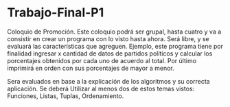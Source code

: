 # Trabajo-Final-P1
Coloquio de Promoción.
Este coloquio podrá ser grupal, hasta cuatro y va a consistir en crear un programa con lo visto hasta ahora. Será libre, y se evaluará las características que agreguen. Ejemplo, este programa tiene por finalidad ingresar x cantidad de datos de partidos políticos y calcular los porcentajes obtenidos por cada uno de acuerdo al total. Por último imprimirá en orden con sus porcentajes de mayor a menor.

Sera evaluados en base a la explicación de los algoritmos y su correcta aplicación.  Se deberá Utilizar al menos dos de estos temas vistos:  Funciones, Listas, Tuplas, Ordenamiento. 
